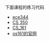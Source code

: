 下面课程的练习代码
  - [ece344](http://www.eecg.toronto.edu/~yuan/teaching/ece344/asst0.html)
  - [CS 350](https://www.student.cs.uwaterloo.ca/~cs350/S18/)
  - [CS_161](http://www.eecs.harvard.edu/~cs161/index.html)
  - [os161的官网](http://os161.eecs.harvard.edu/)
